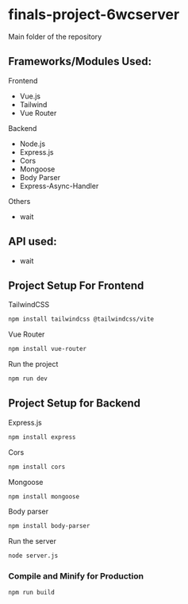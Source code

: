 # finals-project-6wcserver

Main folder of the repository

## Frameworks/Modules Used:

Frontend
  - Vue.js
  - Tailwind
  - Vue Router

Backend
  - Node.js
  - Express.js
  - Cors
  - Mongoose
  - Body Parser
  - Express-Async-Handler

Others
  -  wait

## API used:
  - wait

## Project Setup For Frontend

TailwindCSS
```sh
npm install tailwindcss @tailwindcss/vite
```

Vue Router
```sh
npm install vue-router
```

Run the project
```sh
npm run dev
```

## Project Setup for Backend

Express.js
```sh
npm install express
```

Cors
```sh
npm install cors
```

Mongoose
```sh
npm install mongoose
```

Body parser
```sh
npm install body-parser
```

Run the server
```sh
node server.js
```

### Compile and Minify for Production

```sh
npm run build
```
